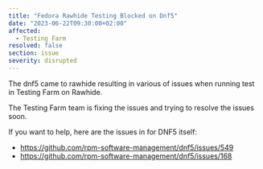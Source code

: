 ```yaml
---
title: "Fedora Rawhide Testing Blocked on Dnf5"
date: "2023-06-22T09:30:00+02:00"
affected:
  - Testing Farm
resolved: false
section: issue
severity: disrupted
---
```


The dnf5 came to rawhide resulting in various of issues
when running test in Testing Farm on Rawhide.

The Testing Farm team is fixing the issues
and trying to resolve the issues soon.

If you want to help, here are the issues in for DNF5 itself:

- https://github.com/rpm-software-management/dnf5/issues/549
- https://github.com/rpm-software-management/dnf5/issues/168
